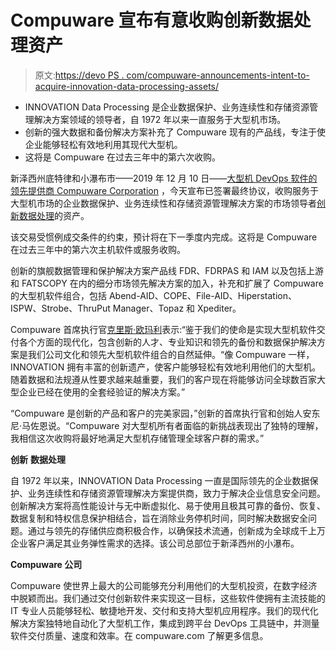 # Compuware 宣布有意收购创新数据处理资产

> 原文:[https://devo PS . com/compuware-announcements-intent-to-acquire-innovation-data-processing-assets/](https://devops.com/compuware-announces-intent-to-acquire-innovation-data-processing-assets/)

*   INNOVATION Data Processing 是企业数据保护、业务连续性和存储资源管理解决方案领域的领导者，自 1972 年以来一直服务于大型机市场。
*   创新的强大数据和备份解决方案补充了 Compuware 现有的产品线，专注于使企业能够轻松有效地利用其现代大型机。
*   这将是 Compuware 在过去三年中的第六次收购。

新泽西州底特律和小瀑布市——2019 年 12 月 10 日——[大型机 DevOps 软件的领先提供商 Compuware Corporation](http://www.compuware.com) ，今天宣布已签署最终协议，收购服务于大型机市场的企业数据保护、业务连续性和存储资源管理解决方案的市场领导者[创新数据处理](https://www.fdr.com)的资产。

该交易受惯例成交条件的约束，预计将在下一季度内完成。这将是 Compuware 在过去三年中的第六次主机软件或服务收购。

创新的旗舰数据管理和保护解决方案产品线 FDR、FDRPAS 和 IAM 以及包括上游和 FATSCOPY 在内的细分市场领先解决方案的加入，补充和扩展了 Compuware 的大型机软件组合，包括 Abend-AID、COPE、File-AID、Hiperstation、ISPW、Strobe、ThruPut Manager、Topaz 和 Xpediter。

Compuware 首席执行官[克里斯·欧玛利](https://www.linkedin.com/in/christophertomalley)表示:“鉴于我们的使命是实现大型机软件交付各个方面的现代化，包含创新的人才、专业知识和领先的备份和数据保护解决方案是我们公司文化和领先大型机软件组合的自然延伸。“像 Compuware 一样，INNOVATION 拥有丰富的创新遗产，使客户能够轻松有效地利用他们的大型机。随着数据和法规遵从性要求越来越重要，我们的客户现在将能够访问全球数百家大型企业已经在使用的全套经验证的解决方案。”

“Compuware 是创新的产品和客户的完美家园，”创新的首席执行官和创始人安东尼·马佐恩说。“Compuware 对大型机所有者面临的新挑战表现出了独特的理解，我相信这次收购将最好地满足大型机存储管理全球客户群的需求。”

**创新** **数据处理**

自 1972 年以来，INNOVATION Data Processing 一直是国际领先的企业数据保护、业务连续性和存储资源管理解决方案提供商，致力于解决企业信息安全问题。创新解决方案将高性能设计与无中断虚拟化、易于使用且极其可靠的备份、恢复、数据复制和特权信息保护相结合，旨在消除业务停机时间，同时解决数据安全问题。通过与领先的存储供应商积极合作，以确保技术流通，创新成为全球成千上万企业客户满足其业务弹性需求的选择。该公司总部位于新泽西州的小瀑布。

**Compuware 公司**

Compuware 使世界上最大的公司能够充分利用他们的大型机投资，在数字经济中脱颖而出。我们通过交付创新软件来实现这一目标，这些软件使拥有主流技能的 IT 专业人员能够轻松、敏捷地开发、交付和支持大型机应用程序。我们的现代化解决方案独特地自动化了大型机工作，集成到跨平台 DevOps 工具链中，并测量软件交付质量、速度和效率。在 compuware.com 了解更多信息。

###